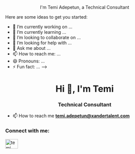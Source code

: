 

<p align="center">I'm Temi Adepetun, a Technical Consultant </p>



Here are some ideas to get you started:

- 🔭 I’m currently working on ...
- 🌱 I’m currently learning ...
- 👯 I’m looking to collaborate on ...
- 🤔 I’m looking for help with ...
- 💬 Ask me about ...
- 📫 How to reach me: ...
- 😄 Pronouns: ...
- ⚡ Fun fact: ...
-->
<h1 align="center">Hi 👋, I'm Temi</h1>
<h3 align="center">Technical Consultant</h3>

- 📫 How to reach me **temi.adepetun@xandertalent.com**

<h3 align="left">Connect with me:</h3>
<p align="left">
<a href="https://www.linkedin.com/in/temi-adepetun-232a551a0/" target="blank"><img align="center" src="https://raw.githubusercontent.com/rahuldkjain/github-profile-readme-generator/master/src/images/icons/Social/linked-in-alt.svg" alt="temi adepetun" height="30" width="40" /></a>
</p>
